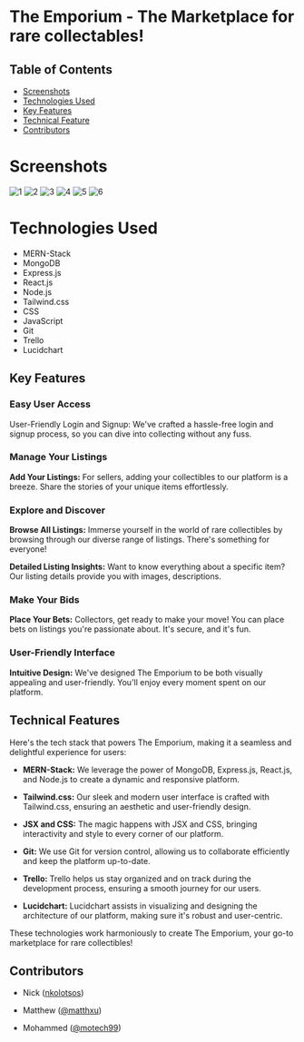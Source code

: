 # The Emporium - The Marketplace for rare collectables!

## Table of Contents
- [Screenshots](#screenshots)
- [Technologies Used](#technologies-used)
- [Key Features](#key-features)
- [Technical Feature](#technical-features)
- [Contributors](#contributors)

# Screenshots 
![1](https://i.imgur.com/TdAcLQY.png)
![2](https://i.imgur.com/Jtwtzch.png)
![3](https://i.imgur.com/8Ih1Ajn.png)
![4](https://i.imgur.com/lQIsfx9.png)
![5](https://i.imgur.com/6VLQ84Z.png)
![6](https://i.imgur.com/ne0x20a.png)


# Technologies Used
+ MERN-Stack
+ MongoDB
+ Express.js
+ React.js
+ Node.js
+ Tailwind.css
+ CSS
+ JavaScript
+ Git
+ Trello
+ Lucidchart

## Key Features

### Easy User Access
User-Friendly Login and Signup: We've crafted a hassle-free login and signup process, so you can dive into collecting without any fuss.

### Manage Your Listings
**Add Your Listings:** For sellers, adding your collectibles to our platform is a breeze. Share the stories of your unique items effortlessly.

### Explore and Discover
**Browse All Listings:** Immerse yourself in the world of rare collectibles by browsing through our diverse range of listings. There's something for everyone!

**Detailed Listing Insights:** Want to know everything about a specific item? Our listing details provide you with images, descriptions.

### Make Your Bids
**Place Your Bets:** Collectors, get ready to make your move! You can place bets on listings you're passionate about. It's secure, and it's fun.

### User-Friendly Interface
**Intuitive Design:** 
We've designed The Emporium to be both visually appealing and user-friendly. You'll enjoy every moment spent on our platform.

## Technical Features

Here's the tech stack that powers The Emporium, making it a seamless and delightful experience for users:

- **MERN-Stack:** We leverage the power of MongoDB, Express.js, React.js, and Node.js to create a dynamic and responsive platform.

- **Tailwind.css:** Our sleek and modern user interface is crafted with Tailwind.css, ensuring an aesthetic and user-friendly design.

- **JSX and CSS:** The magic happens with JSX and CSS, bringing interactivity and style to every corner of our platform.

- **Git:** We use Git for version control, allowing us to collaborate efficiently and keep the platform up-to-date.

- **Trello:** Trello helps us stay organized and on track during the development process, ensuring a smooth journey for our users.

- **Lucidchart:** Lucidchart assists in visualizing and designing the architecture of our platform, making sure it's robust and user-centric.

These technologies work harmoniously to create The Emporium, your go-to marketplace for rare collectibles!

## Contributors

- Nick ([nkolotsos](https://github.com/nkolotsos))

- Matthew ([@matthxu](https://github.com/matthxu))

- Mohammed ([@motech99](https://github.com/motech99))